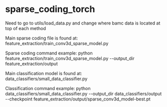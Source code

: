 # sparse_coding_torch

Need to go to utils/load_data.py and change where bamc data is located at top of each method

Main sparse coding file is found at:
feature_extraction/train_conv3d_sparse_model.py

Sparse coding command example:
python feature_extraction/train_conv3d_sparse_model.py --output_dir feature_extraction/output


Main classification model is found at:
data_classifiers/small_data_classifier.py

Classification command example:
python data_classifiers/small_data_classifier.py --output_dir data_classifiers/output --checkpoint feature_extraction/output/sparse_conv3d_model-best.pt
